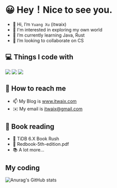 # 😀 Hey！Nice to see you.

- 👋 Hi, I’m `Yuang Xu` (itwaix)
- 👀 I'm interested in exploring my own world
- 🌱 I’m currently learning Java, Rust
- 💞️ I’m looking to collaborate on CS

## 💻 Things I code with
<img src="https://img.shields.io/badge/Github-coding-black"> <img src="https://img.shields.io/badge/Gsoc-preparing-blue">
<img src="https://img.shields.io/badge/Database-learning-success">



## 🔎 How to reach me
- 📫 My Blog is www.itwaix.com
- ✉️ My email is itwaix@gmail.com

## 📓 Book reading
- 📘 TiDB 6.X Book Rush 
- 📕 Redbook-5th-edition.pdf
- 📚 A lot more...

## My coding
![Anurag's GitHub stats](https://github-readme-stats.vercel.app/api?username=itwaix&show_icons=true&theme=swift)


<!---
itwaiX/itwaiX is a ✨ special ✨ repository because its `README.md` (this file) appears on your GitHub profile.
You can click the Preview link to take a look at your changes.
--->
